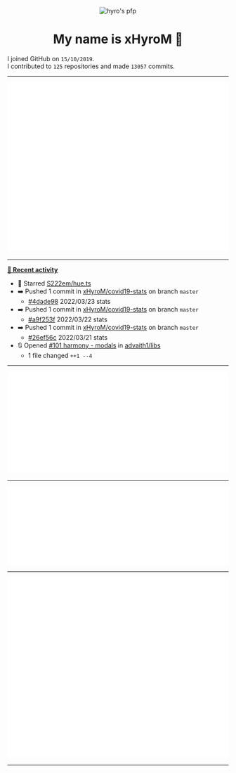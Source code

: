 <p align="center">
    <img src="https://avatars.githubusercontent.com/u/56601352" width="192" alt="hyro's pfp" />
    <h1 align="center">My name is xHyroM 👋</h1>
</p>

I joined GitHub on `15/10/2019`.  
I contributed to `125` repositories and made `13057` commits.  

___

<img src="https://github.com/xHyroM/xHyroM/blob/master/.cache/base.svg">

___

**[📰 Recent activity](https://github.com/xHyroM)**
* 🌟 Starred [S222em/hue.ts](https://github.com/S222em/hue.ts)
* ➡️ Pushed 1 commit in [xHyroM/covid19-stats](https://github.com/xHyroM/covid19-stats) on branch `master`
  * [#4dade98](https://github.com/xHyroM/covid19-stats/commit/4dade98) 2022/03/23 stats
* ➡️ Pushed 1 commit in [xHyroM/covid19-stats](https://github.com/xHyroM/covid19-stats) on branch `master`
  * [#a9f253f](https://github.com/xHyroM/covid19-stats/commit/a9f253f) 2022/03/22 stats
* ➡️ Pushed 1 commit in [xHyroM/covid19-stats](https://github.com/xHyroM/covid19-stats) on branch `master`
  * [#26ef56c](https://github.com/xHyroM/covid19-stats/commit/26ef56c) 2022/03/21 stats
* 🔃 Opened [#101 harmony - modals](https://github.com/advaith1/libs/pull/101) in [advaith1/libs](https://github.com/advaith1/libs)
  * 1 file changed `++1 --4`


___

<img src="https://github.com/xHyroM/xHyroM/blob/master/.cache/isocalendar.svg">

___

<img src="https://github.com/xHyroM/xHyroM/blob/master/.cache/languages.svg">

___

<img src="https://github.com/xHyroM/xHyroM/blob/master/.cache/achievements.svg">

___